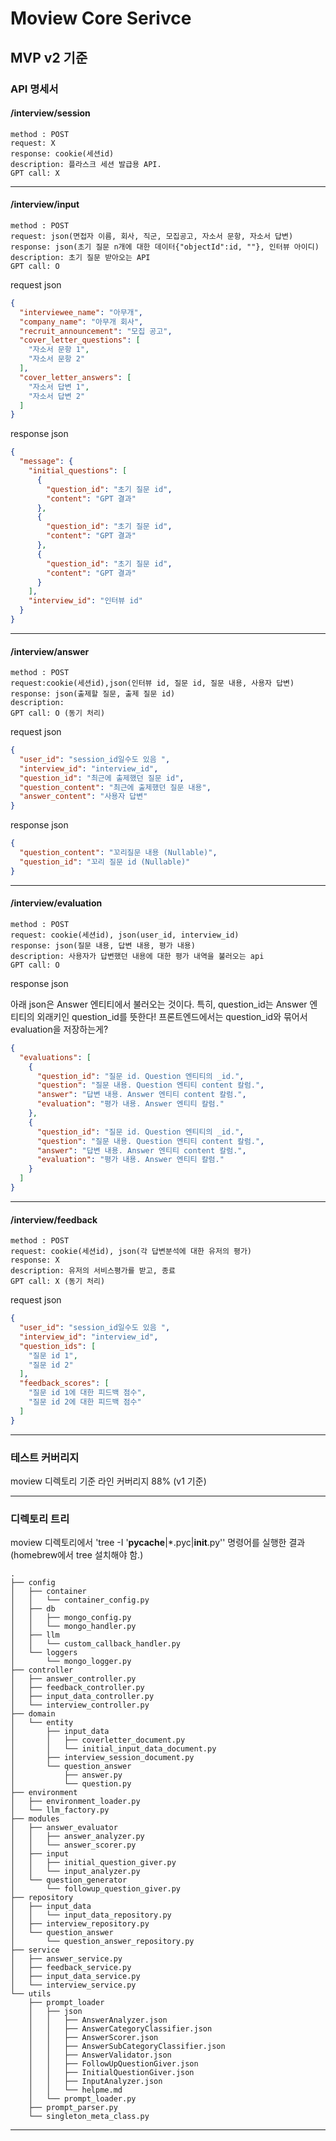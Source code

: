 # Moview Core Serivce

## MVP v2 기준

### API 명세서

#### /interview/session

```
method : POST
request: X
response: cookie(세션id)
description: 플라스크 세션 발급용 API.
GPT call: X
```

***

#### /interview/input

```
method : POST
request: json(면접자 이름, 회사, 직군, 모집공고, 자소서 문항, 자소서 답변)
response: json(초기 질문 n개에 대한 데이터{"objectId":id, ""}, 인터뷰 아이디)
description: 초기 질문 받아오는 API
GPT call: O
```

request json

```json
{
  "interviewee_name": "아무개",
  "company_name": "아무개 회사",
  "recruit_announcement": "모집 공고",
  "cover_letter_questions": [
    "자소서 문항 1",
    "자소서 문항 2"
  ],
  "cover_letter_answers": [
    "자소서 답변 1",
    "자소서 답변 2"
  ]
}

```

response json

```json
{
  "message": {
    "initial_questions": [
      {
        "question_id": "초기 질문 id",
        "content": "GPT 결과"
      },
      {
        "question_id": "초기 질문 id",
        "content": "GPT 결과"
      },
      {
        "question_id": "초기 질문 id",
        "content": "GPT 결과"
      }
    ],
    "interview_id": "인터뷰 id"
  }
}
```

***

#### /interview/answer

```
method : POST
request:cookie(세션id),json(인터뷰 id, 질문 id, 질문 내용, 사용자 답변)
response: json(출제할 질문, 출제 질문 id) 
description: 
GPT call: O (동기 처리)
```

request json

```json
{
  "user_id": "session_id일수도 있음 ",
  "interview_id": "interview_id",
  "question_id": "최근에 출제했던 질문 id",
  "question_content": "최근에 출제했던 질문 내용",
  "answer_content": "사용자 답변"
}
```

response json

```json
{
  "question_content": "꼬리질문 내용 (Nullable)",
  "question_id": "꼬리 질문 id (Nullable)"
}
```

***

#### /interview/evaluation

```
method : POST
request: cookie(세션id), json(user_id, interview_id)
response: json(질문 내용, 답변 내용, 평가 내용)
description: 사용자가 답변했던 내용에 대한 평가 내역을 불러오는 api
GPT call: O
```

response json

아래 json은 Answer 엔티티에서 불러오는 것이다. 특히, question_id는 Answer 엔티티의 외래키인 question_id를 뜻한다!
프론트엔드에서는 question_id와 묶어서 evaluation을 저장하는게?

```json
{
  "evaluations": [
    {
      "question_id": "질문 id. Question 엔티티의 _id.",
      "question": "질문 내용. Question 엔티티 content 칼럼.",
      "answer": "답변 내용. Answer 엔티티 content 칼럼.",
      "evaluation": "평가 내용. Answer 엔티티 칼럼."
    },
    {
      "question_id": "질문 id. Question 엔티티의 _id.",
      "question": "질문 내용. Question 엔티티 content 칼럼.",
      "answer": "답변 내용. Answer 엔티티 content 칼럼.",
      "evaluation": "평가 내용. Answer 엔티티 칼럼."
    }
  ]
}
```

***

#### /interview/feedback

```
method : POST
request: cookie(세션id), json(각 답변분석에 대한 유저의 평가)
response: X
description: 유저의 서비스평가를 받고, 종료 
GPT call: X (동기 처리)
```

request json

```json
{
  "user_id": "session_id일수도 있음 ",
  "interview_id": "interview_id",
  "question_ids": [
    "질문 id 1",
    "질문 id 2"
  ],
  "feedback_scores": [
    "질문 id 1에 대한 피드백 점수",
    "질문 id 2에 대한 피드백 점수"
  ]
}
```

***

### 테스트 커버리지

moview 디렉토리 기준 라인 커버리지 88% (v1 기준)
***

### 디렉토리 트리

moview 디렉토리에서 'tree -I '__pycache__|*.pyc|__init__.py'' 명령어를 실행한 결과 (homebrew에서 tree 설치해야 함.)

```
.
├── config
│   ├── container
│   │   └── container_config.py
│   ├── db
│   │   ├── mongo_config.py
│   │   └── mongo_handler.py
│   ├── llm
│   │   └── custom_callback_handler.py
│   └── loggers
│       └── mongo_logger.py
├── controller
│   ├── answer_controller.py
│   ├── feedback_controller.py
│   ├── input_data_controller.py
│   └── interview_controller.py
├── domain
│   └── entity
│       ├── input_data
│       │   ├── coverletter_document.py
│       │   └── initial_input_data_document.py
│       ├── interview_session_document.py
│       └── question_answer
│           ├── answer.py
│           └── question.py
├── environment
│   ├── environment_loader.py
│   └── llm_factory.py
├── modules
│   ├── answer_evaluator
│   │   ├── answer_analyzer.py
│   │   └── answer_scorer.py
│   ├── input
│   │   ├── initial_question_giver.py
│   │   └── input_analyzer.py
│   └── question_generator
│       └── followup_question_giver.py
├── repository
│   ├── input_data
│   │   └── input_data_repository.py
│   ├── interview_repository.py
│   └── question_answer
│       └── question_answer_repository.py
├── service
│   ├── answer_service.py
│   ├── feedback_service.py
│   ├── input_data_service.py
│   └── interview_service.py
└── utils
    ├── prompt_loader
    │   ├── json
    │   │   ├── AnswerAnalyzer.json
    │   │   ├── AnswerCategoryClassifier.json
    │   │   ├── AnswerScorer.json
    │   │   ├── AnswerSubCategoryClassifier.json
    │   │   ├── AnswerValidator.json
    │   │   ├── FollowUpQuestionGiver.json
    │   │   ├── InitialQuestionGiver.json
    │   │   ├── InputAnalyzer.json
    │   │   └── helpme.md
    │   └── prompt_loader.py
    ├── prompt_parser.py
    └── singleton_meta_class.py
```

***
